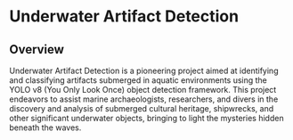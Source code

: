 # Underwater Artifact Detection
## Overview
Underwater Artifact Detection is a pioneering project aimed at identifying and classifying artifacts submerged in aquatic environments using the YOLO v8 (You Only Look Once) object detection framework. This project endeavors to assist marine archaeologists, researchers, and divers in the discovery and analysis of submerged cultural heritage, shipwrecks, and other significant underwater objects, bringing to light the mysteries hidden beneath the waves.

